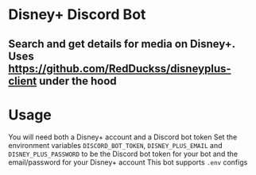 # Disney+ Discord Bot
## Search and get details for media on Disney+. Uses https://github.com/RedDuckss/disneyplus-client under the hood

# Usage
You will need both a Disney+ account and a Discord bot token
Set the environment variables `DISCORD_BOT_TOKEN`, `DISNEY_PLUS_EMAIL` and `DISNEY_PLUS_PASSWORD` to be the Discord bot token for your bot and the email/password for your Disney+ account
This bot supports `.env` configs
